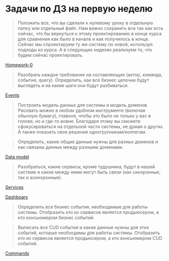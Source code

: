 # Задачи по ДЗ на первую неделю 

> Положить все, что вы сделали к нулевому уроку в отдельную папку или отдельный  файл. Нам важно сохранить все так как есть сейчас, что бы вернуться к этому проектированию в конце курса для сравнения как было в начале и как получилось в конце. Сейчас мы спроектируем ту же систему по новой, используя подходы из курса. А в следующих неделях реализуем то, что будем сейчас проектировать. 

[Homework-0](../Homework-0/Initial_vision.png)

> Разобрать каждое требование на составляющие (актор, команда, событие, query). Определить, как все бизнес цепочки будут выглядеть и на какие шаги они будут разбиваться.

[Events](./events.md)

> Построить модель данных для системы и модель доменов. Рисовать можно в любом удобном инструменте (включая обычную бумагу), главное, чтобы это было не только у вас в голове, но и где-то вовне. Благодаря этому вы сможете сфокусироваться на отдельной части системы, не думая о других. А также показать свое решение одногрупникам/коллегам.

>Определить, какие общие данные нужны для разных доменов и как связаны данные между разными доменами.

[Data model](./data_model.md)


> Разобраться, какие сервисы, кроме тудушника, будут в нашей системе и какие между ними могут быть связи (как синхронные, так и асинхронные).

[Services](./services.md)

[Dashboars](./dashboards.md)

> Определить все бизнес события, необходимые для работы системы. Отобразить кто из сервисов является продьюсером, а кто консьюмером бизнес событий.

> Выписать все CUD события и какие данные нужны для этих событий, которые необходимы для работы системы. Отобразить кто из сервисов является продьюсером, а кто консьюмером CUD событий.

[Commands](./commands.md)
